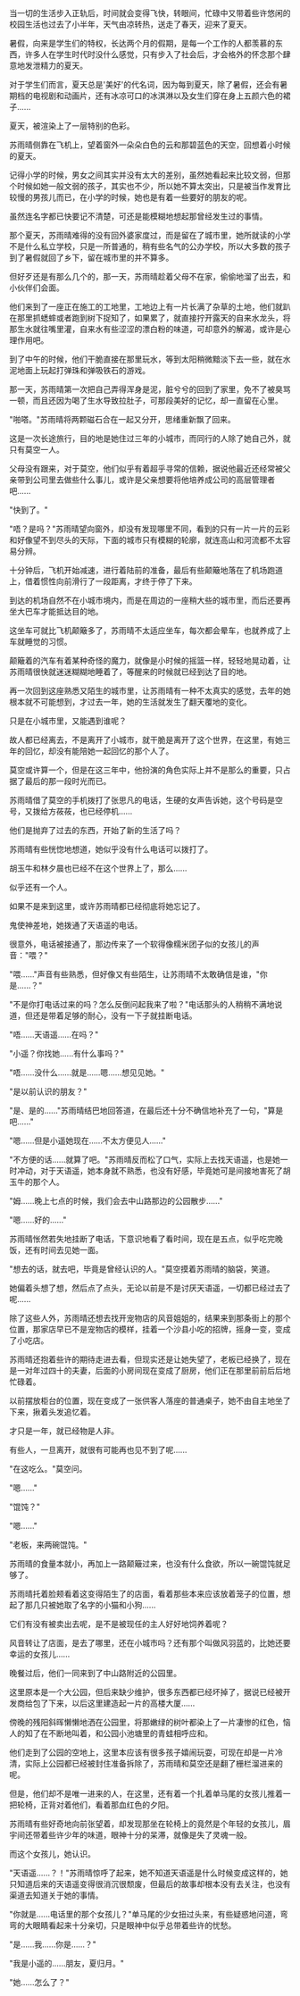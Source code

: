 <link rel="stylesheet" href="../../styles/text.css" />

当一切的生活步入正轨后，时间就会变得飞快，转眼间，忙碌中又带着些许悠闲的校园生活也过去了小半年，天气由凉转热，送走了春天，迎来了夏天。

暑假，向来是学生们的特权，长达两个月的假期，是每一个工作的人都羡慕的东西，许多人在学生时代时没什么感觉，只有步入了社会后，才会格外的怀念那个肆意地发泄精力的夏天。

对于学生们而言，夏天总是'美好'的代名词，因为每到夏天，除了暑假，还会有暑期档的电视剧和动画片，还有冰凉可口的冰淇淋以及女生们穿在身上五颜六色的裙子......

夏天，被渲染上了一层特别的色彩。

苏雨晴侧靠在飞机上，望着窗外一朵朵白色的云和那碧蓝色的天空，回想着小时候的夏天。

记得小学的时候，男女之间其实并没有太大的差别，虽然她看起来比较文弱，但那个时候如她一般文弱的孩子，其实也不少，所以她不算太突出，只是被当作发育比较慢的男孩儿而已，在小学的时候，她也是有着一些要好的朋友的呢。

虽然连名字都已快要记不清楚，可还是能模糊地想起那曾经发生过的事情。

那个夏天，苏雨晴难得的没有回外婆家度过，而是留在了城市里，她所就读的小学不是什么私立学校，只是一所普通的，稍有些名气的公办学校，所以大多数的孩子到了暑假就回了乡下，留在城市里的并不算多。

但好歹还是有那么几个的，那一天，苏雨晴趁着父母不在家，偷偷地溜了出去，和小伙伴们会面。

他们来到了一座正在施工的工地里，工地边上有一片长满了杂草的土地，他们就趴在那里抓蟋蟀或者跑到树下捉知了，如果累了，就直接拧开露天的自来水龙头，将那生水就往嘴里灌，自来水有些涩涩的漂白粉的味道，可却意外的解渴，或许是心理作用吧。

到了中午的时候，他们干脆直接在那里玩水，等到太阳稍微黯淡下去一些，就在水泥地面上玩起打弹珠和弹吸铁石的游戏。

那一天，苏雨晴第一次把自己弄得浑身是泥，脏兮兮的回到了家里，免不了被臭骂一顿，而且还因为喝了生水导致拉肚子，可那段美好的记忆，却一直留在心里。

"啪嗒。"苏雨晴将两颗磁石合在一起又分开，思绪重新飘了回来。

这是一次长途旅行，目的地是她住过三年的小城市，而同行的人除了她自己外，就只有莫空一人。

父母没有跟来，对于莫空，他们似乎有着超乎寻常的信赖，据说他最近还经常被父亲带到公司里去做些什么事儿，或许是父亲想要将他培养成公司的高层管理者吧......

"快到了。"

"唔？是吗？"苏雨晴望向窗外，却没有发现哪里不同，看到的只有一片一片的云彩和好像望不到尽头的天际，下面的城市只有模糊的轮廓，就连高山和河流都不太容易分辨。

十分钟后，飞机开始减速，进行着陆前的准备，最后有些颠簸地落在了机场跑道上，借着惯性向前滑行了一段距离，才终于停了下来。

到达的机场自然不在小城市境内，而是在周边的一座稍大些的城市里，而后还要再坐大巴车才能抵达目的地。

这坐车可就比飞机颠簸多了，苏雨晴不太适应坐车，每次都会晕车，也就养成了上车就睡觉的习惯。

颠簸着的汽车有着某种奇怪的魔力，就像是小时候的摇篮一样，轻轻地晃动着，让苏雨晴很快就迷迷糊糊地睡着了，等醒来的时候就已经到达了目的地。

再一次回到这座熟悉又陌生的城市里，让苏雨晴有一种不太真实的感觉，去年的她根本就不可能想到，才过去一年，她的生活就发生了翻天覆地的变化。

只是在小城市里，又能遇到谁呢？

故人都已经离去，不是离开了小城市，就干脆是离开了这个世界，在这里，有她三年的回忆，却没有能陪她一起回忆的那个人了。

莫空或许算一个，但是在这三年中，他扮演的角色实际上并不是那么的重要，只占据了最后的那一段时光而已。

苏雨晴借了莫空的手机拨打了张思凡的电话，生硬的女声告诉她，这个号码是空号，又拨给方莜莜，也已经停机......

他们是抛弃了过去的东西，开始了新的生活了吗？

苏雨晴有些恍惚地想道，她似乎没有什么电话可以拨打了。

胡玉牛和林夕晨也已经不在这个世界上了，那么......

似乎还有一个人。

如果不是来到这里，或许苏雨晴都已经彻底将她忘记了。

鬼使神差地，她拨通了天语遥的电话。

很意外，电话被接通了，那边传来了一个软得像糯米团子似的女孩儿的声音："喂？"

"喂......"声音有些熟悉，但好像又有些陌生，让苏雨晴不太敢确信是谁，"你是......？"

"不是你打电话过来的吗？怎么反倒问起我来了啦？"电话那头的人稍稍不满地说道，但还是带着足够的耐心，没有一下子就挂断电话。

"唔......天语遥......在吗？"

"小遥？你找她......有什么事吗？"

"唔......没什么......就是......嗯......想见见她。"

"是以前认识的朋友？"

"是、是的......"苏雨晴结巴地回答道，在最后还十分不确信地补充了一句，"算是吧......"

"嗯......但是小遥她现在......不太方便见人......"

"不方便的话......就算了吧。"苏雨晴反而松了口气，实际上去找天语遥，也是她一时冲动，对于天语遥，她本身就不熟悉，也没有好感，毕竟她可是间接地害死了胡玉牛的那个人。

"姆......晚上七点的时候，我们会去中山路那边的公园散步......"

"嗯......好的......"

苏雨晴怅然若失地挂断了电话，下意识地看了看时间，现在是五点，似乎吃完晚饭，还有时间去见她一面。

"想去的话，就去吧，毕竟是曾经认识的人。"莫空摸着苏雨晴的脑袋，笑道。

她偏着头想了想，然后点了点头，无论以前是不是讨厌天语遥，一切都已经过去了呢......

除了这些人外，苏雨晴还想去找开宠物店的风音姐姐的，结果来到那条街上的那个位置，那家店早已不是宠物店的模样，挂着一个沙县小吃的招牌，摇身一变，变成了小吃店。

苏雨晴还抱着些许的期待走进去看，但现实还是让她失望了，老板已经换了，现在是一对年过四十的夫妻，后面的小房间现在变成了厨房，他们正在那里前前后后地忙碌着。

以前摆放柜台的位置，现在变成了一张供客人落座的普通桌子，她不由自主地坐了下来，揪着头发追忆着。

才只是一年，就已经物是人非。

有些人，一旦离开，就很有可能再也见不到了呢......

"在这吃么。"莫空问。

"嗯......"

"馄饨？"

"嗯......"

"老板，来两碗馄饨。"

苏雨晴的食量本就小，再加上一路颠簸过来，也没有什么食欲，所以一碗馄饨就足够了。

苏雨晴托着脸颊看着这变得陌生了的店面，看着那些本来应该放着笼子的位置，想起了那几只被她取了名字的小猫和小狗......

它们有没有被卖出去呢，是不是被现任的主人好好地饲养着呢？

风音转让了店面，是去了哪里，还在小城市吗？还有那个叫做风羽蓝的，比她还要幸运的女孩儿......

晚餐过后，他们一同来到了中山路附近的公园里。

这里原本是一个大公园，但后来缺少维护，很多东西都已经坏掉了，据说已经被开发商给包了下来，以后这里建造起一片的高楼大厦......

傍晚的残阳斜晖懒懒地洒在公园里，将那嫩绿的树叶都染上了一片凄惨的红色，恼人的知了在不断地叫着，和公园小池塘里的青蛙相呼应和。

他们走到了公园的空地上，这里本应该有很多孩子嬉闹玩耍，可现在却是一片冷清，实际上公园都已经被封住准备拆除了，苏雨晴和莫空还是翻了栅栏溜进来的呢。

但是，他们却不是唯一进来的人，在这里，还有着一个扎着单马尾的女孩儿推着一把轮椅，正背对着他们，看着那血红色的夕阳。

苏雨晴有些好奇地向前张望着，却发现那坐在轮椅上的竟然是个年轻的女孩儿，眉宇间还带着些许少年的味道，眼神十分的呆滞，就像是失了灵魂一般。

而这个女孩儿，她认识。

"天语遥......？！"苏雨晴惊呼了起来，她不知道天语遥是什么时候变成这样的，她只知道后来的天语遥变得很消沉很颓废，但最后的故事却根本没有去关注，也没有渠道去知道关于她的事情。

"你就是......电话里的那个女孩儿？"单马尾的少女扭过头来，有些疑惑地问道，弯弯的大眼睛看起来十分亲切，只是眼神中似乎总带着些许的忧愁。

"是......我......你是......？"

"我是小遥的......朋友，夏归月。"

"她......怎么了？"
